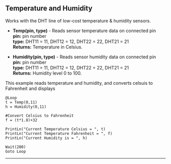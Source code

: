 ## Temperature and Humidity 

Works with the DHT line of low-cost temperature & humidity sensors. 

- **Temp(pin, type)** - Reads sensor temperature data on connected pin <br>
**pin:** pin number <br>
**type:** DHT11 = 11, DHT12 = 12, DHT22 = 22, DHT21 = 21 <br>
**Returns:** Temperature in Celsius. 

- **Humidity(pin, type)** - Reads sensor humidity data on connected pin <br>
**pin:** pin number <br>
**type:** DHT11 = 11, DHT12 = 12, DHT22 = 22, DHT21 = 21 <br>
**Returns:** Humidity level 0 to 100.

This example reads temperature and humidity, and converts celsuis to Fahrenheit and displays 

```basic
@Loop
t = Temp(0,11)
h = Humidity(0,11)

#Convert Celsius to Fahrenheit
f = (t*1.8)+32

PrintLn("Current Temperature Celsius = ", t)
PrintLn("Current Temperature Fahrenheit = ", f)
PrintLn("Current Humidity is = ", h)

Wait(200)
Goto Loop
```
---
